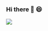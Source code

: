 ### Hi there 👋 😄


<!--
**jinlulu/jinlulu** is a ✨ _special_ ✨ repository because its `README.md` (this file) appears on your GitHub profile.

Here are some ideas to get you started:

- 🔭 I’m currently working on ...
- 🌱 I’m currently learning ...
- 👯 I’m looking to collaborate on ...
- 🤔 I’m looking for help with ...
- 💬 Ask me about ...
- 📫 How to reach me: ...
- 😄 Pronouns: ...
- ⚡ Fun fact: ...
- <a href="https://ibb.co/kKw23KQ"><img src="https://i.ibb.co/kKw23KQ/IMG-2577.png" alt="IMG-2577" border="0"></a> 
-->



 
[![](https://imgur.com/etGxHuz.png)](https://lujin.org/)



